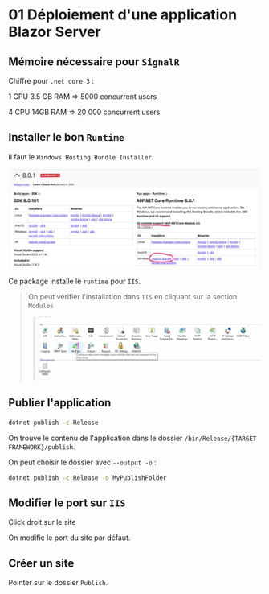 # 01 Déploiement d'une application Blazor Server

## Mémoire nécessaire pour `SignalR`

Chiffre pour `.net core 3` :

1 CPU 3.5 GB RAM => 5000 concurrent users

4 CPU 14GB RAM => 20 000 concurrent users



## Installer le bon `Runtime`

Il faut le `Windows Hosting Bundle Installer`.

<img src="assets/hosting-bundle-for-iis.png" alt="hosting-bundle-for-iis" />

Ce package installe le `runtime` pour `IIS`.

> On peut vérifier l'installation dans `IIS` en cliquant sur la section `Modules`
>
> <img src="assets/modules-section-to-click.png" alt="modules-section-to-click" />



## Publier l'application

```bash
dotnet publish -c Release
```

On trouve le contenu de l'application dans le dossier `/bin/Release/{TARGET FRAMEWORK}/publish`.

On peut choisir le dossier avec `--output -o` :

```bash
dotnet publish -c Release -o MyPublishFolder
```



## Modifier le port sur `IIS`

Click droit sur le site

On modifie le port du site par défaut.



## Créer un site

Pointer sur le dossier `Publish`.

